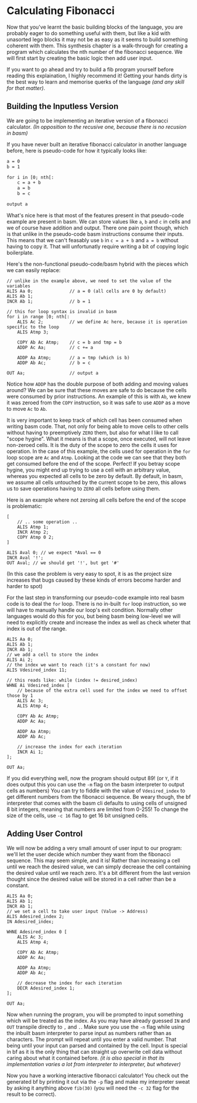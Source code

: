 # Calculating Fibonacci

Now that you've learnt the basic building blocks of the language,
you are probably eager to do something useful with them,
but like a kid with unasorted lego blocks it may not be as easy as it seems to build something coherent with them.
This synthesis chapter is a walk-through for creating a program
which calculates the nth number of the fibonacci sequence.
We will first start by creating the basic logic then add user input.

If you want to go ahead and try to build a fib program yourself before reading this explaination,
I highly recommend it!
Getting your hands dirty is the best way to learn and memorise querks of the language
*(and any skill for that matter)*.

## Building the Inputless Version

We are going to be implementing an iterative version of a fibonacci calculator.
*(In opposition to the recusive one, because there is no recusion in basm)*

If you have never built an iterative fibonacci calculator in another language before, here is pseudo-code for how it typically looks like:

```txt
a = 0
b = 1

for i in [0; nth[:
    c = a + b
    a = b
    b = c

output a
```

What's nice here is that most of the features present in that pseudo-code example are present in basm.
We can store values like `a`, `b` and `c` in cells and we of course have addition and output.
There one pain point though, which is that unlike in the pseudo-code basm instructions consume their inputs.
This means that we can't feasably use `b` in `c = a + b` and `a = b` without having to copy it.
That will unfortunatly require writing a bit of copying logic boilerplate.

Here's the non-functional pseudo-code/basm hybrid with the pieces which we can easily replace:

```basm
// unlike in the example above, we need to set the value of the variables
ALIS Aa 0;              // a = 0 (all cells are 0 by default)
ALIS Ab 1;
INCR Ab 1;              // b = 1

// this for loop syntax is invalid in basm
for i in range [0; nth[:
    ALIS Ac 2;          // we define Ac here, because it is operation specific to the loop
    ALIS Atmp 3;

    COPY Ab Ac Atmp;    // c = b and tmp = b
    ADDP Ac Aa;         // c += a

    ADDP Aa Atmp;       // a = tmp (which is b)
    ADDP Ab Ac;         // b = c

OUT Aa;                 // output a
```

Notice how `ADDP` has the double purpose of both adding and moving values around?
We can be sure that these moves are safe to do because the cells were consumed by prior instructions.
An example of this is with `Ab`, we knew it was zeroed from the `COPY` instruction,
so it was safe to use `ADDP` as a move to move `Ac` to `Ab`.

It is very important to keep track of which cell has been consumed when writing basm code.
That, not only for being able to move cells to other cells without having to preemptively `ZERO` them,
but also for what I like to call "scope hygine". What it means is that a scope, once executed,
will not leave non-zeroed cells. It is the duty of the scope to zero the cells it uses for operation.
In the case of this example, the cells used for operation in the `for` loop scope are `Ac` and `Atmp`.
Looking at the code we can see that they both get consumed before the end of the scope. Perfect!
If you betray scope hygine, you might end up trying to use a cell with an arbitrary value,
whereas you expected all cells to be zero by default. By default, in basm,
we assume all cells untouched by the current scope to be zero, this allows us to save operations
having to `ZERO` all cells before using them.

Here is an example where not zeroing all cells before the end of the scope is problematic:

```basm
[
    // .. some operation ..
    ALIS Atmp 1;
    INCR Atmp 2;
    COPY Atmp 0 2;
]

ALIS Aval 0; // we expect *Aval == 0
INCR Aval '!';
OUT Aval; // we should get '!', but get '#'
```

(In this case the problem is very easy to spot, it is as the project size increases that bugs caused by these kinds of
errors become harder and harder to spot)

For the last step in transforming our pseudo-code example into real basm code is to deal the `for` loop.
There is no in-built `for` loop instruction, so we will have to manually handle our loop's exit condition.
Normally other languages would do this for you, but being basm being low-level we will need to explicitly
create and increase the index as well as check wheter that index is out of the range.

```basm
ALIS Aa 0;
ALIS Ab 1;
INCR Ab 1;
// we add a cell to store the index
ALIS Ai 2;
// the index we want to reach (it's a constant for now)
ALIS Vdesired_index 11;

// this reads like: while (index != desired_index)
WHNE Ai Vdesired_index [
    // because of the extra cell used for the index we need to offset those by 1
    ALIS Ac 3; 
    ALIS Atmp 4;

    COPY Ab Ac Atmp;
    ADDP Ac Aa;

    ADDP Aa Atmp;
    ADDP Ab Ac;

    // increase the index for each iteration
    INCR Ai 1;
];

OUT Aa;
```

If you did everything well, now the program should output 89!
(or `Y`, if it does output this you can use the `-m` flag on the basm interpreter to output cells as numbers)
You can try to fiddle with the value of `Vdesired_index` to get different numbers from the fibonacci sequence.
Be weary though, the bf interpreter that comes with the basm cli
defaults to using cells of unsigned 8 bit integers, meaning that numbers are limited from 0-255!
To change the size of the cells, use `-c 16` flag to get 16 bit unsigned cells.

## Adding User Control

We will now be adding a very small amount of user input to our program:
we'll let the user decide which number they want from the fibonacci sequence.
This may seem simple, and it is! Rather than increasing a cell until we reach the desired value,
we can simply decrease the cell containing the desired value until we reach zero.
It's a bit different from the last version thought
since the desired value will be stored in a cell rather than be a constant.

```basm
ALIS Aa 0;
ALIS Ab 1;
INCR Ab 1;
// we set a cell to take user input (Value -> Address)
ALIS Adesired_index 2;
IN Adesired_index;

WHNE Adesired_index 0 [
    ALIS Ac 3;
    ALIS Atmp 4;

    COPY Ab Ac Atmp;
    ADDP Ac Aa;

    ADDP Aa Atmp;
    ADDP Ab Ac;

    // decrease the index for each iteration
    DECR Adesired_index 1;
];

OUT Aa;
```

Now when running the program, you will be prompted to input something which will be treated as the index.
As you may have already guessed `IN` and `OUT` transpile directly to `,` and `.`.
Make sure you use the `-n` flag while using the inbuilt basm interpreter
to parse input as numbers rather than as characters.
The prompt will repeat until you enter a valid number. That being until your input can parsed and contained by the cell.
Input is special in bf as it is the only thing that can straight up overwrite cell data
without caring about what it contained before. *(it is also special in that its implementation varies a lot from interpreter to interpreter, but whatever)*

Now you have a working interactive fibonacci calculator!
You check out the generated bf by printing it out via the `-p` flag
and make my interpreter sweat by asking it anything above `fib(30)`
(you will need the `-c 32` flag for the result to be correct).
